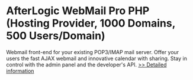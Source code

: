 # AfterLogic WebMail Pro PHP (Hosting Provider, 1000 Domains, 500 Users/Domain)
Webmail front-end for your existing POP3/IMAP mail server. Offer your users the fast AJAX webmail and innovative calendar with sharing. Stay in control with the admin panel and the developer's API.
[>> Detailed information](https://secure.shareit.com/shareit/product.html?productid=300414041&affiliateid=200057808)